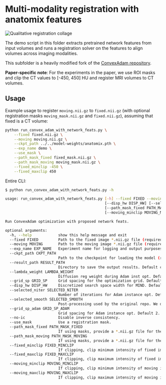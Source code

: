 # Multi-modality registration with anatomix features

![Qualitative registration collage](https://www.neeldey.com/files/qualitative-registration-v2.png)

The demo script in this folder extracts pretrained network features from input
volumes and runs a registration solver on the features to align volumes
across imaging modalities.

This subfolder is a heavily modified fork of the [ConvexAdam repository](https://github.com/multimodallearning/convexAdam).

**Paper-specific note**: For the experiments in the paper, we use ROI masks and 
clip the CT values to [-450, 450] HU and register MRI volumes to CT volumes.


## Usage

Example usage to register `moving.nii.gz` to `fixed.nii.gz` (with optional
registration masks `moving_mask.nii.gz` and `fixed.nii.gz`), assuming that 
fixed is a CT volume:
```bash
python run_convex_adam_with_network_feats.py \
    --fixed fixed.nii.gz \
    --moving moving.nii.gz \
    --ckpt_path ../../model-weights/anatomix.pth \
    --exp_name demo \
    --use_mask \
    --path_mask_fixed fixed_mask.nii.gz \
    --path_mask_moving moving_mask.nii.gz \
    --fixed_minclip -450 \
    --fixed_maxclip 450
```

Entire CLI:
```bash
$ python run_convex_adam_with_network_feats.py -h

usage: run_convex_adam_with_network_feats.py [-h] --fixed FIXED --moving MOVING --exp_name EXP_NAME --ckpt_path CKPT_PATH [--result_path RESULT_PATH] [--lambda_weight LAMBDA_WEIGHT] [--grid_sp GRID_SP]
                                             [--disp_hw DISP_HW] [--selected_niter SELECTED_NITER] [--selected_smooth SELECTED_SMOOTH] [--grid_sp_adam GRID_SP_ADAM] [--no-ic] [--use_mask]
                                             [--path_mask_fixed PATH_MASK_FIXED] [--path_mask_moving PATH_MASK_MOVING] [--fixed_minclip FIXED_MINCLIP] [--fixed_maxclip FIXED_MAXCLIP]
                                             [--moving_minclip MOVING_MINCLIP] [--moving_maxclip MOVING_MAXCLIP]

Run ConvexAdam optimization with proposed network feats.

optional arguments:
  -h, --help            show this help message and exit
  --fixed FIXED         Path to the fixed image *.nii.gz file (required).
  --moving MOVING       Path to the moving image *.nii.gz file (required).
  --exp_name EXP_NAME   Experiment name for logging and output purposes (required).
  --ckpt_path CKPT_PATH
                        Path to the checkpoint for loading the model (required).
  --result_path RESULT_PATH
                        Directory to save the output results. Default current directory.
  --lambda_weight LAMBDA_WEIGHT
                        Diffusion reg weight during Adam inst opt. Default is 0.75
  --grid_sp GRID_SP     Grid spacing for the optimization grid. Default is 2.
  --disp_hw DISP_HW     Discretized search space width for MIND. Default 1.
  --selected_niter SELECTED_NITER
                        Number of iterations for Adam instance opt. Default is 80.
  --selected_smooth SELECTED_SMOOTH
                        Post-processing used by the original repo. We dont use it.
  --grid_sp_adam GRID_SP_ADAM
                        Grid spacing for Adam instance opt. Default 2.
  --no-ic               Disable inverse consistency.
  --use_mask            Use a registration mask.
  --path_mask_fixed PATH_MASK_FIXED
                        If using masks, provide a *.nii.gz file for the fixed img.
  --path_mask_moving PATH_MASK_MOVING
                        If using masks, provide a *.nii.gz file for the moving img.
  --fixed_minclip FIXED_MINCLIP
                        If clipping, clip minimum intensity of fixed img to this val.
  --fixed_maxclip FIXED_MAXCLIP
                        If clipping, clip maximum intensity of fixed img to this val.
  --moving_minclip MOVING_MINCLIP
                        If clipping, clip minimum intensity of moving img to this val.
  --moving_maxclip MOVING_MAXCLIP
                        If clipping, clip maximum intensity of moving img to this val.
```